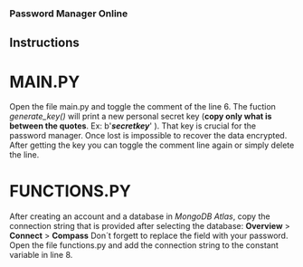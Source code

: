 ### Password Manager Online

## Instructions
# MAIN.PY 
Open the file main.py and toggle the comment of the line 6.
The fuction _generate_key()_ will print a new personal secret key (**copy only what is between the quotes**. Ex: b'___secretkey___' ).
That key is crucial for the password manager. Once lost is impossible to recover the data encrypted.
After getting the key you can toggle the comment line again or simply delete the line.

# FUNCTIONS.PY
After creating an account and a database in _MongoDB Atlas_, copy the connection string that is provided after selecting the database:
**Overview** > **Connect** > **Compass** 
Don´t forgett to replace the field _<password>_ with your password.
Open the file functions.py and add the connection string to the constant variable in line 8.
